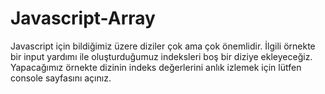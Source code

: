 # Javascript-Array
Javascript için bildiğimiz üzere diziler çok ama çok önemlidir.
İlgili örnekte bir input yardımı ile oluşturduğumuz indeksleri boş bir diziye ekleyeceğiz.
Yapacağımız örnekte dizinin indeks değerlerini anlık izlemek için lütfen console sayfasını açınız.
